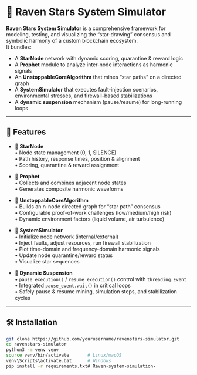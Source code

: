 # 🌠 Raven Stars System Simulator

**Raven Stars System Simulator** is a comprehensive framework for modeling, testing, and visualizing the “star‐drawing” consensus and symbolic harmony of a custom blockchain ecosystem.  
It bundles:

- A **StarNode** network with dynamic scoring, quarantine & reward logic  
- A **Prophet** module to analyze inter‐node interactions as harmonic signals  
- An **UnstoppableCoreAlgorithm** that mines “star paths” on a directed graph  
- A **SystemSimulator** that executes fault‐injection scenarios, environmental stresses, and firewall-based stabilizations  
- A **dynamic suspension** mechanism (pause/resume) for long-running loops

---

## 🚀 Features

- 🔹 **StarNode**  
  • Node state management (0, 1, SILENCE)  
  • Path history, response times, position & alignment  
  • Scoring, quarantine & reward assignment  

- 🔹 **Prophet**  
  • Collects and combines adjacent node states  
  • Generates composite harmonic waveforms  

- 🔹 **UnstoppableCoreAlgorithm**  
  • Builds an n-node directed graph for “star path” consensus  
  • Configurable proof-of-work challenges (low/medium/high risk)  
  • Dynamic environment factors (liquid volume, air turbulence)  

- 🔹 **SystemSimulator**  
  • Initialize node network (internal/external)  
  • Inject faults, adjust resources, run firewall stabilization  
  • Plot time-domain and frequency-domain harmonic signals  
  • Update node quarantine/reward status  
  • Visualize star sequences  

- 🔹 **Dynamic Suspension**  
  • `pause_execution()` / `resume_execution()` control with `threading.Event`  
  • Integrated `pause_event.wait()` in critical loops  
  • Safely pause & resume mining, simulation steps, and stabilization cycles  

---

## 🛠️ Installation

```bash
git clone https://github.com/yourusername/ravenstars-simulator.git
cd ravenstars-simulator
python3 -m venv venv
source venv/bin/activate       # Linux/macOS
venv\Scripts\activate.bat      # Windows
pip install -r requirements.txt# Raven-system-simulation-
